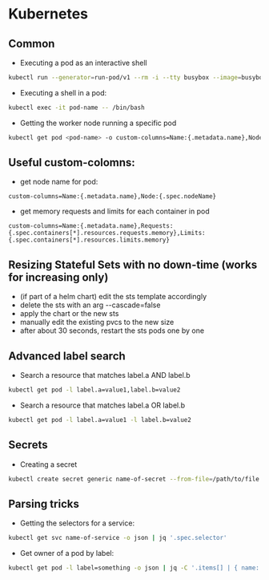 # Kubernetes

## Common

* Executing a pod as an interactive shell

```bash
kubectl run --generator=run-pod/v1 --rm -i --tty busybox --image=busybox -- sh
```

* Executing a shell in a pod:

```bash
kubectl exec -it pod-name -- /bin/bash
```

* Getting the worker node running a specific pod

```bash
kubectl get pod <pod-name> -o custom-columns=Name:{.metadata.name},Node:{.spec.nodeName}
```

## Useful custom-colomns:

* get node name for pod:

```
custom-columns=Name:{.metadata.name},Node:{.spec.nodeName}
```

* get memory requests and limits for each container in pod

```
custom-columns=Name:{.metadata.name},Requests:{.spec.containers[*].resources.requests.memory},Limits:{.spec.containers[*].resources.limits.memory}
```

## Resizing Stateful Sets with no down-time (works for increasing only)

 - (if part of a helm chart) edit the sts template accordingly
 - delete the sts with an arg --cascade=false
 - apply the chart or the new sts
 - manually edit the existing pvcs to the new size
 - after about 30 seconds, restart the sts pods one by one

## Advanced label search

* Search a resource that matches label.a AND label.b

```bash
kubectl get pod -l label.a=value1,label.b=value2
```

* Search a resource that matches label.a OR label.b

```bash
kubectl get pod -l label.a=value1 -l label.b=value2
```

## Secrets

* Creating a secret

```bash
kubectl create secret generic name-of-secret --from-file=/path/to/file
```

## Parsing tricks

* Getting the selectors for a service:

```bash
kubectl get svc name-of-service -o json | jq '.spec.selector'
```

* Get owner of a pod by label:

```bash
kubectl get pod -l label=something -o json | jq -C '.items[] | { name: .metadata.name, owner: { kind: .metadata.ownerReferences[].kind, name: .metadata.ownerReferences[].name } } '
```
